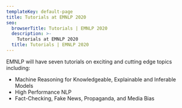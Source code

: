 ```yaml
---
templateKey: default-page
title: Tutorials at EMNLP 2020
seo:
  browserTitle: Tutorials | EMNLP 2020
  description: >-
    Tutorials at EMNLP 2020
  title: Tutorials | EMNLP 2020
---
```


EMNLP will have seven tutorials on exciting and cutting edge topics including:
* Machine Reasoning for Knowledgeable, Explainable and Inferable Models
* High Performance NLP
* Fact-Checking, Fake News, Propaganda, and Media Bias
